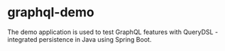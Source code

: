 # graphql-demo

The demo application is used to test GraphQL features with QueryDSL - integrated persistence in Java using Spring Boot.
